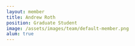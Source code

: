 ```yaml
---
layout: member
title: Andrew Roth
position: Graduate Student
image: /assets/images/team/default-member.png
alum: true
---
```

